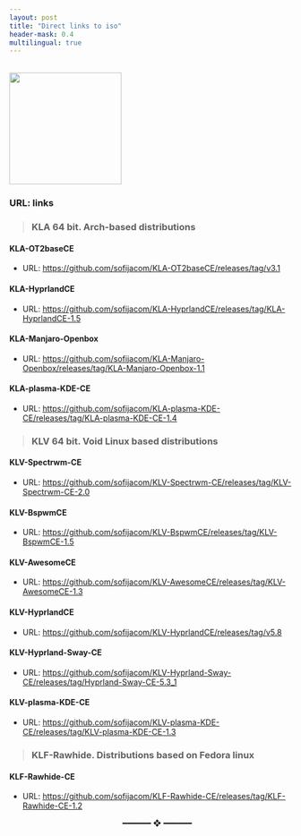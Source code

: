 ```yaml
---
layout: post
title: "Direct links to iso"
header-mask: 0.4
multilingual: true
---
```


<a id="installation"></a>  
<img src="https://github.com/user-attachments/assets/7e1e2fa0-ab50-4901-a024-fe731fb44ab3" width="200"/>


### URL: links

> ### KLA 64 bit. Arch-based distributions

#### KLA-OT2baseCE
- URL: <https://github.com/sofijacom/KLA-OT2baseCE/releases/tag/v3.1>


#### KLA-HyprlandCE
- URL: <https://github.com/sofijacom/KLA-HyprlandCE/releases/tag/KLA-HyprlandCE-1.5>


#### KLA-Manjaro-Openbox
- URL: <https://github.com/sofijacom/KLA-Manjaro-Openbox/releases/tag/KLA-Manjaro-Openbox-1.1>

#### KLA-plasma-KDE-CE
- URL: <https://github.com/sofijacom/KLA-plasma-KDE-CE/releases/tag/KLA-plasma-KDE-CE-1.4>


> ### KLV 64 bit. Void Linux based distributions

#### KLV-Spectrwm-CE
- URL: <https://github.com/sofijacom/KLV-Spectrwm-CE/releases/tag/KLV-Spectrwm-CE-2.0>


#### KLV-BspwmCE
- URL: <https://github.com/sofijacom/KLV-BspwmCE/releases/tag/KLV-BspwmCE-1.5>


#### KLV-AwesomeCE
- URL: <https://github.com/sofijacom/KLV-AwesomeCE/releases/tag/KLV-AwesomeCE-1.3>


#### KLV-HyprlandCE
- URL: <https://github.com/sofijacom/KLV-HyprlandCE/releases/tag/v5.8>


#### KLV-Hyprland-Sway-CE
- URL: <https://github.com/sofijacom/KLV-Hyprland-Sway-CE/releases/tag/Hyprland-Sway-CE-5.3_1>


#### KLV-plasma-KDE-CE
- URL: <https://github.com/sofijacom/KLV-plasma-KDE-CE/releases/tag/KLV-plasma-KDE-CE-1.3>


> ### KLF-Rawhide. Distributions based on Fedora linux

#### KLF-Rawhide-CE
- URL: <https://github.com/sofijacom/KLF-Rawhide-CE/releases/tag/KLF-Rawhide-CE-1.2>


  <p align="center">
     ━━━━━━  ❖  ━━━━━━  
  </p>

  
